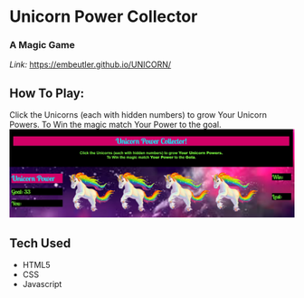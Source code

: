 # Unicorn Power Collector
### A Magic Game
*Link:* https://embeutler.github.io/UNICORN/
## How To Play: 
Click the Unicorns (each with hidden numbers) to grow Your Unicorn Powers. To Win the magic match Your Power to the goal.
![picture](/assets/images/screenUP.jpg) 
## Tech Used
 - HTML5
 - CSS
 - Javascript
